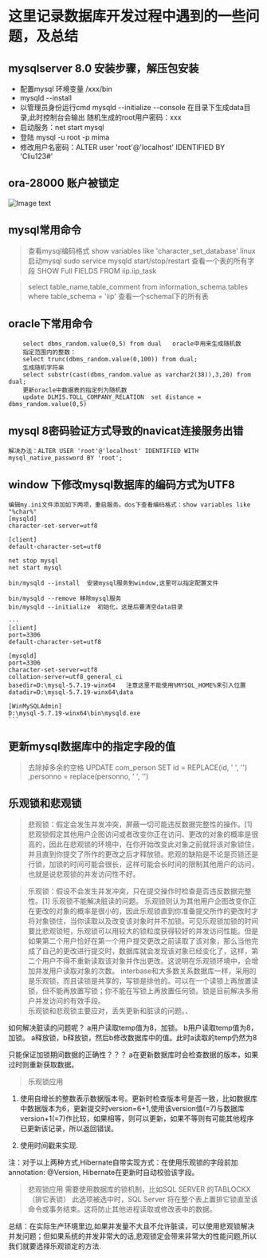 # 这里记录数据库开发过程中遇到的一些问题，及总结

## mysqlserver 8.0 安装步骤，解压包安装
* 配置mysql 环境变量  /xxx/bin
* mysqld --install
* 以管理员身份运行cmd  mysqld --initialize --console   在目录下生成data目录,此时控制台会输出 随机生成的root用户密码：xxx
* 启动服务：net start mysql
* 登陆  mysql -u root -p mima
* 修改用户名密码：ALTER user 'root'@'localhost' IDENTIFIED BY 'Cliu123#'


## ora-28000 账户被锁定

![Image text](https://raw.githubusercontent.com/onepeoplerainyday/javabasepractice/master/imge/ora_28000%E8%B4%A6%E5%8F%B7%E8%A2%AB%E9%94%81%E5%AE%9A.png)

## mysql常用命令
> 查看mysql编码格式  show variables like 'character_set_database'
> linux 启动mysql   sudo service mysqld start/stop/restart
> 查看一个表的所有字段 SHOW  Full FIELDS FROM iip.iip_task  

> select table_name,table_comment from information_schema.tables where                  table_schema = 'iip' 查看一个schemal下的所有表

## oracle下常用命令
```
    select dbms_random.value(0,5) from dual   oracle中用来生成随机数
    指定范围内的整数：
    select trunc(dbms_random.value(0,100)) from dual;
    生成随机字符串
    select substr(cast(dbms_random.value as varchar2(38)),3,20) from dual;
    更新oracle中数据表的指定列为随机数
    update DLMIS.TOLL_COMPANY_RELATION  set distance = dbms_random.value(0,5)
```


## mysql 8密码验证方式导致的navicat连接服务出错

    解决办法：ALTER USER 'root'@'localhost' IDENTIFIED WITH mysql_native_password BY 'root';

## window 下修改mysql数据库的编码方式为UTF8

    编辑my.ini文件添加如下两项，重启服务。dos下查看编码格式：show variables like "%char%"
    [mysqld]
    character-set-server=utf8

    [client]
    default-character-set=utf8

    net stop mysql
    net start mysql

    bin/mysqld --install  安装mysql服务到window,这里可以指定配置文件

    bin/mysqld --remove 移除mysql服务
    bin/mysqld --initialize  初始化，这是后要清空data目录

    ···
    [client]
    port=3306
    default-character-set=utf8

    [mysqld]
    port=3306
    character-set-server=utf8
    collation-server=utf8_general_ci
    basedir=D:\mysql-5.7.19-winx64   注意这里不能使用%MYSQL_HOME%来引入位置
    datadir=D:\mysql-5.7.19-winx64\data

    [WinMySQLAdmin]
    D:\mysql-5.7.19-winx64\bin\mysqld.exe
    ```


## 更新mysql数据库中的指定字段的值

> 去除掉多余的空格   UPDATE com_person SET  id = REPLACE(id, ' ', '') ,personno = replace(personno, ' ', '')



## 乐观锁和悲观锁
> 悲观锁：假定会发生并发冲突，屏蔽一切可能违反数据完整性的操作。[1]      悲观锁假定其他用户企图访问或者改变你正在访问、更改的对象的概率是很高的，因此在悲观锁的环境中，在你开始改变此对象之前就将该对象锁住，并且直到你提交了所作的更改之后才释放锁。悲观的缺陷是不论是页锁还是行锁，加锁的时间可能会很长，这样可能会长时间的限制其他用户的访问，也就是说悲观锁的并发访问性不好。

> 乐观锁：假设不会发生并发冲突，只在提交操作时检查是否违反数据完整性。[1] 乐观锁不能解决脏读的问题。    乐观锁则认为其他用户企图改变你正在更改的对象的概率是很小的，因此乐观锁直到你准备提交所作的更改时才将对象锁住，当你读取以及改变该对象时并不加锁。可见乐观锁加锁的时间要比悲观锁短，乐观锁可以用较大的锁粒度获得较好的并发访问性能。但是如果第二个用户恰好在第一个用户提交更改之前读取了该对象，那么当他完成了自己的更改进行提交时，数据库就会发现该对象已经变化了，这样，第二个用户不得不重新读取该对象并作出更改。这说明在乐观锁环境中，会增加并发用户读取对象的次数。
> interbase和大多数关系数据库一样，采用的是乐观锁，而且读锁是共享的，写锁是排他的。可以在一个读锁上再放置读锁，但不能再放置写锁；你不能在写锁上再放置任何锁。锁是目前解决多用户并发访问的有效手段。  
乐观锁和悲观锁主要应对，丢失更新和脏读的问题。、

如何解决脏读的问题呢？
a用户读取temp值为8，加锁。
b用户读取temp值为8，加锁。
a释放锁，b释放锁，然后b修改数据库中的值。此时a读取的temp仍然为8

只能保证加锁期间数据的正确性？？？  a在更新数据库时会检查数据的版本，如果过时则重新获取数据。

> 乐观锁应用
1. 使用自增长的整数表示数据版本号。更新时检查版本号是否一致，比如数据库中数据版本为6，更新提交时version=6+1,使用该version值(=7)与数据库version+1(=7)作比较，如果相等，则可以更新，如果不等则有可能其他程序已更新该记录，所以返回错误。

2. 使用时间戳来实现.

注：对于以上两种方式,Hibernate自带实现方式：在使用乐观锁的字段前加annotation: @Version, Hibernate在更新时自动校验该字段。

> 悲观锁应用
需要使用数据库的锁机制，比如SQL SERVER 的TABLOCKX（排它表锁） 此选项被选中时，SQL  Server  将在整个表上置排它锁直至该命令或事务结束。这将防止其他进程读取或修改表中的数据。

总结：在实际生产环境里边,如果并发量不大且不允许脏读，可以使用悲观锁解决并发问题；但如果系统的并发非常大的话,悲观锁定会带来非常大的性能问题,所以我们就要选择乐观锁定的方法.